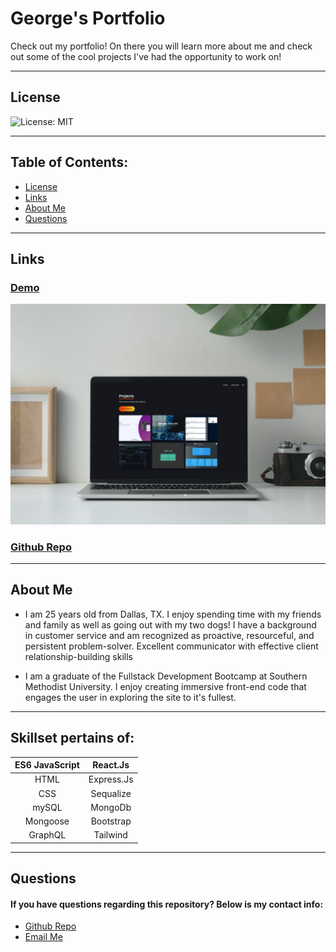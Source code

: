 # George's Portfolio

Check out my portfolio! On there you will learn more about me and check out some of the cool projects I've had the opportunity to work on!

---

## License

![License: MIT](https://img.shields.io/badge/License-MIT-yellow.svg)

---

## Table of Contents:

- [License](#license)
- [Links](#links)
- [About Me](#about-me)
- [Questions](#questions)

---

<!-- Add desktop & mobile version mockup -->

## Links

### [Demo](https://github.com/geoescobar/react-portfolio)

![Img](./src/assets/mockup1.jpg)

### [Github Repo](https://github.com/geoescobar/react-portfolio)

---

## About Me

  <!-- Add about me section here -->

- I am 25 years old from Dallas, TX. I enjoy spending time with my friends and family as well as going out with my two dogs! I have a background in customer service and am recognized as proactive, resourceful, and persistent problem-solver. Excellent communicator with effective client relationship-building skills

- I am a graduate of the Fullstack Development Bootcamp at Southern Methodist University. I enjoy creating immersive front-end code that engages the user in exploring the site to it's fullest.

---

  <!-- Add languages learned here -->

## Skillset pertains of:

| ES6 JavaScript |  React.Js  |
| :------------: | :--------: |
|      HTML      | Express.Js |
|      CSS       | Sequalize  |
|     mySQL      |  MongoDb   |
|    Mongoose    | Bootstrap  |
|    GraphQL     |  Tailwind  |

---

## Questions

#### If you have questions regarding this repository? Below is my contact info:

- [Github Repo](Github.com/geoescobar)
- [Email Me](geo.escobar214@gmail.com)
